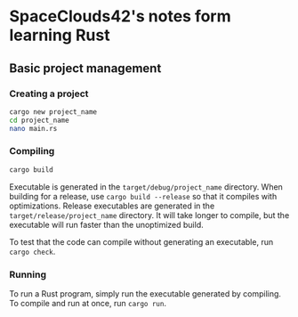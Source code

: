 # SpaceClouds42's notes form learning Rust


## Basic project management

### Creating a project

```bash
cargo new project_name
cd project_name
nano main.rs
```

### Compiling

```bash
cargo build
```

Executable is generated in the `target/debug/project_name` directory. When building for a release, use `cargo build --release` so that it compiles
with optimizations. Release executables are generated in the `target/release/project_name` directory. It will take longer to compile, but the 
executable will run faster than the unoptimized build.

To test that the code can compile without generating an executable, run `cargo check`.


### Running

To run a Rust program, simply run the executable generated by compiling. To compile and run at once, run `cargo run`.
